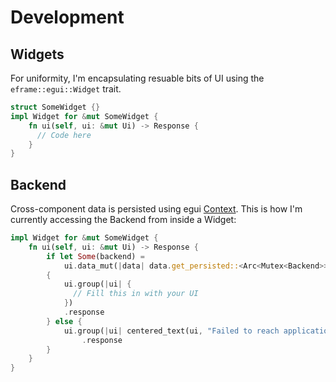 # Development

## Widgets

For uniformity, I'm encapsulating resuable bits of UI using the `eframe::egui::Widget` trait.

```rust
struct SomeWidget {}
impl Widget for &mut SomeWidget {
    fn ui(self, ui: &mut Ui) -> Response {
      // Code here
    }
}
```

## Backend

Cross-component data is persisted using egui [Context](https://docs.rs/egui/latest/egui/struct.Context.html).
This is how I'm currently accessing the Backend from inside a Widget:

```rust
impl Widget for &mut SomeWidget {
    fn ui(self, ui: &mut Ui) -> Response {
        if let Some(backend) =
            ui.data_mut(|data| data.get_persisted::<Arc<Mutex<Backend>>>(egui::Id::new("backend")))
        {
            ui.group(|ui| {
              // Fill this in with your UI
            })
            .response
        } else {
            ui.group(|ui| centered_text(ui, "Failed to reach application backend."))
                .response
        }
    }
}
```
